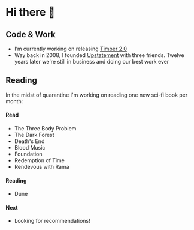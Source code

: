 # Hi there 👋

## Code & Work

- I’m currently working on releasing [Timber 2.0](https://github.com/timber/timber)
- Way back in 2008, I founded [Upstatement](https://upstatement.com) with three friends. Twelve years later we're still in business and doing our best work ever

## Reading
In the midst of quarantine I'm working on reading one new sci-fi book per month:


#### Read

- The Three Body Problem
- The Dark Forest
- Death's End
- Blood Music
- Foundation
- Redemption of Time
- Rendevous with Rama

#### Reading
- Dune

#### Next
- Looking for recommendations!

<!--
**jarednova/jarednova** is a ✨ _special_ ✨ repository because its `README.md` (this file) appears on your GitHub profile.

Here are some ideas to get you started:

- 🔭 I’m currently working on ...
- 🌱 I’m currently learning ...
- 👯 I’m looking to collaborate on ...
- 🤔 I’m looking for help with ...
- 💬 Ask me about ...
- 📫 How to reach me: ...
- 😄 Pronouns: ...
- ⚡ Fun fact: ...
-->
